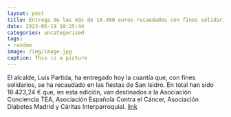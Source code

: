 ```yaml
---
layout: post
title: Entrega de los más de 16.400 euros recaudados con fines solidarios en San Isidro
date: 2023-05-19 10:25:44
categories: uncategorized
tags:
- random
image: /img/image.jpg
caption: This is a picture
---
```

El alcalde, Luis Partida, ha entregado hoy la cuantía que, con fines solidarios, se ha recaudado en las fiestas de San Isidro. En total han sido 16.423,24 € que, en esta edición, van destinados a la Asociación Conciencia TEA, Asociación Española Contra el Cáncer, Asociación Diabetes Madrid y Cáritas Interparroquial.   [link](https://www.ayto-villacanada.es/tu-ayuntamiento/entrega-de-los-mas-de-16-400-euros-recaudados-con-fines-solidarios-en-san-isidro/)
